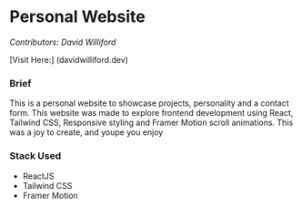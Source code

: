# Personal Website 
*Contributors: David Williford*

[Visit Here:] (davidwilliford.dev)

### Brief
This is a personal website to showcase projects, personality and a contact form. This website was made to explore frontend development using React, Tailwind CSS, Responsive styling and Framer Motion scroll animations. This was a joy to create, and youpe you enjoy

### Stack Used
* ReactJS
* Tailwind CSS
* Framer Motion

